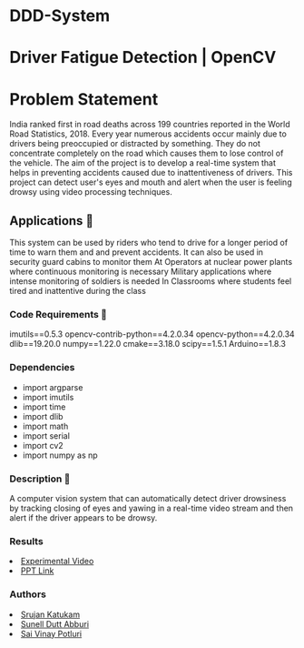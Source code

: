 # DDD-System
# Driver Fatigue Detection | OpenCV

# Problem Statement
India ranked first in road deaths across 199 countries reported in the World Road Statistics, 2018. Every year numerous accidents occur mainly due to drivers being preoccupied or distracted by something. They do not concentrate completely on the road which causes them to lose control of the vehicle. The aim of the project is to develop a real-time system that helps in preventing accidents caused due to inattentiveness of drivers. This project can detect user's eyes and mouth and alert when the user is feeling drowsy using video processing techniques.

## Applications 🎯
This system can be used by riders who tend to drive for a longer period of time to warn them and and prevent accidents.
It can also be used in security guard cabins to monitor them
At Operators at nuclear power plants where continuous monitoring is necessary
Military applications where intense monitoring of soldiers is needed
In Classrooms where students feel tired and inattentive during the class

### Code Requirements 🦄
imutils==0.5.3
opencv-contrib-python==4.2.0.34
opencv-python==4.2.0.34
dlib==19.20.0
numpy==1.22.0
cmake==3.18.0
scipy==1.5.1
Arduino==1.8.3

### Dependencies 

- import argparse
- import imutils
- import time
- import dlib
- import math
- import serial
- import cv2
- import numpy as np

### Description 📌
A computer vision system that can automatically detect driver drowsiness by tracking closing of eyes and yawing in a real-time video stream and then alert if the driver appears to be drowsy.

### Results
<li><a href="https://drive.google.com/file/d/1eYjNAdP7jm2eX4en5nzA75-nnUo5MywF/view?usp=share_link">Experimental Video</a></li>
<li><a href="https://www.canva.com/design/DAFYrQIwi9M/E2ZanEsjKpnD4Nqsx4V_SQ/view?utm_content=DAFYrQIwi9M&utm_campaign=designshare&utm_medium=link&utm_source=publishsharelink">PPT Link</a></li>


### Authors

<li><a href="https://www.linkedin.com/in/katukam-srujan/">Srujan Katukam</a></li>
<li><a href="https://www.linkedin.com/in/sunell-dutt-abburi-39211a229/">Sunell Dutt Abburi</a></li>
<li><a href="https://www.linkedin.com/in/sai-vinay-potluri-b2707a215/">Sai Vinay Potluri</a></li>
